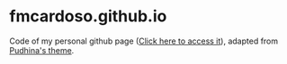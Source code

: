 # fmcardoso.github.io

Code of my personal github page ([Click here to access it](https://fmcardoso.github.io/)), adapted from [Pudhina's theme](https://knhash.github.io/Pudhina/).
